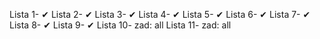 Lista 1- ✔
Lista 2- ✔
Lista 3- ✔
Lista 4- ✔
Lista 5- ✔
Lista 6- ✔
Lista 7- ✔
Lista 8- ✔
Lista 9- ✔
Lista 10- zad: all
Lista 11- zad: all
